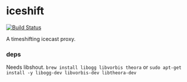# iceshift

[![Build Status](https://travis-ci.org/lstoll/iceshift.svg?branch=master)](https://travis-ci.org/lstoll/iceshift)

A timeshifting icecast proxy.

### deps

Needs libshout. `brew install libogg libvorbis theora` or `sudo apt-get install -y libogg-dev libvorbis-dev libtheora-dev`
